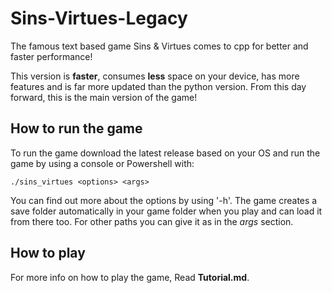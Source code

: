 # Sins-Virtues-Legacy
The famous text based game Sins &amp; Virtues comes to cpp for better and faster performance!

This version is **faster**, consumes **less** space on your device, has more features and is far more updated than the python version. From this day forward, this is the main version of the game!

## How to run the game

To run the game download the latest release based on your OS and run the game by using a console or Powershell with:
    
    ./sins_virtues <options> <args>

You can find out more about the options by using '-h'. The game creates a save folder automatically in your game folder when you play and can load it from there too. For other paths you can give it as in the *args* section.


## How to play

For more info on how to play the game, Read **Tutorial.md**.
